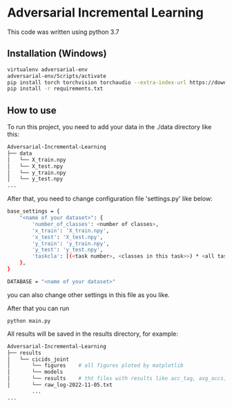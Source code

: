 # Adversarial Incremental Learning
This code was written using python 3.7 

## Installation (Windows)

```bash
virtualenv adversarial-env
adversarial-env/Scripts/activate
pip install torch torchvision torchaudio --extra-index-url https://download.pytorch.org/whl/cu116
pip install -r requirements.txt
```

## How to use 
To run this project, you need to add your data in the ./data directory like this:

```bash 
Adversarial-Incremental-Learning
├── data
│   └── X_train.npy
│   └── X_test.npy
│   └── y_train.npy
│   └── y_test.npy
...
```
After that, you need to change configuration file 'settings.py' like below:
```bash
base_settings = {
    "<name of your dataset>": {
        'number_of_classes': <number of classes>,
        'x_train': 'X_train.npy',
        'x_test': 'X_test.npy',
        'y_train': 'y_train.npy',
        'y_test': 'y_test.npy',
        'taskcla': [(<task number>, <classes in this task>>) * <all task number>]  # for example [(0, 10), (1, 1), (2, 1), (3, 1)] if we have 10 classes in the first task and one new class in the next 3 tasks
    },
}

DATABASE = "<name of your dataset>" 
```
you can also change other settings in this file as you like. 

After that you can run 
```
python main.py
```

All results will be saved in the results directory, for example:

```bash 
Adversarial-Incremental-Learning
├── results
│   └── cicids_joint
│       └── figures    # all figures ploted by matplotlib
│       └── models
│       └── results    # tht files with results like acc_tag, avg_accs, forg_taw etc.
│       └── raw_log-2022-11-05.txt
        ...
...
```
